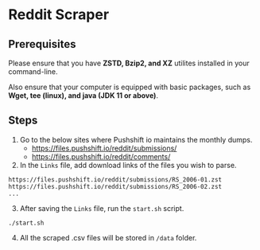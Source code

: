 # Reddit Scraper
## Prerequisites

Please ensure that you have **ZSTD, Bzip2, and XZ** utilites installed in your command-line.

Also ensure that your computer is equipped with basic packages, such as **Wget, tee (linux), and java (JDK 11 or above)**.

## Steps

1. Go to the below sites where Pushshift io maintains the monthly dumps.
   - https://files.pushshift.io/reddit/submissions/
   - https://files.pushshift.io/reddit/comments/
2. In the `Links` file, add download links of the files you wish to parse.
```
https://files.pushshift.io/reddit/submissions/RS_2006-01.zst
https://files.pushshift.io/reddit/submissions/RS_2006-02.zst
...
```
3. After saving the `Links` file, run the `start.sh` script.
```
./start.sh
```
4. All the scraped .csv files will be stored in `/data` folder.
